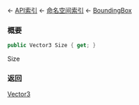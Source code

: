 ← [API索引](Api-Index) ← [命名空间索引](Namespace-Index) ← [BoundingBox](VRageMath.BoundingBox)

### 概要

```csharp
public Vector3 Size { get; }
```

Size

### 返回

[Vector3](VRageMath.Vector3)



